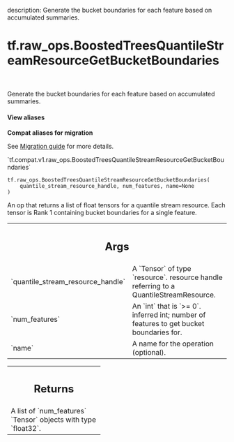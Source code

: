 description: Generate the bucket boundaries for each feature based on accumulated summaries.

<div itemscope itemtype="http://developers.google.com/ReferenceObject">
<meta itemprop="name" content="tf.raw_ops.BoostedTreesQuantileStreamResourceGetBucketBoundaries" />
<meta itemprop="path" content="Stable" />
</div>

# tf.raw_ops.BoostedTreesQuantileStreamResourceGetBucketBoundaries

<!-- Insert buttons and diff -->

<table class="tfo-notebook-buttons tfo-api nocontent" align="left">

</table>



Generate the bucket boundaries for each feature based on accumulated summaries.

<section class="expandable">
  <h4 class="showalways">View aliases</h4>
  <p>
<b>Compat aliases for migration</b>
<p>See
<a href="https://www.tensorflow.org/guide/migrate">Migration guide</a> for
more details.</p>
<p>`tf.compat.v1.raw_ops.BoostedTreesQuantileStreamResourceGetBucketBoundaries`</p>
</p>
</section>

<pre class="devsite-click-to-copy prettyprint lang-py tfo-signature-link">
<code>tf.raw_ops.BoostedTreesQuantileStreamResourceGetBucketBoundaries(
    quantile_stream_resource_handle, num_features, name=None
)
</code></pre>



<!-- Placeholder for "Used in" -->

An op that returns a list of float tensors for a quantile stream resource. Each
tensor is Rank 1 containing bucket boundaries for a single feature.

<!-- Tabular view -->
 <table class="responsive fixed orange">
<colgroup><col width="214px"><col></colgroup>
<tr><th colspan="2"><h2 class="add-link">Args</h2></th></tr>

<tr>
<td>
`quantile_stream_resource_handle`
</td>
<td>
A `Tensor` of type `resource`.
resource handle referring to a QuantileStreamResource.
</td>
</tr><tr>
<td>
`num_features`
</td>
<td>
An `int` that is `>= 0`.
inferred int; number of features to get bucket boundaries for.
</td>
</tr><tr>
<td>
`name`
</td>
<td>
A name for the operation (optional).
</td>
</tr>
</table>



<!-- Tabular view -->
 <table class="responsive fixed orange">
<colgroup><col width="214px"><col></colgroup>
<tr><th colspan="2"><h2 class="add-link">Returns</h2></th></tr>
<tr class="alt">
<td colspan="2">
A list of `num_features` `Tensor` objects with type `float32`.
</td>
</tr>

</table>

